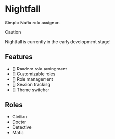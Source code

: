 # Nightfall

Simple Mafia role assigner.

>[!CAUTION]
>Nightfall is currently in the early development stage!

## Features
- [] Random role assingment
- [] Customizable roles
- [] Role management
- [] Session tracking
- [] Theme switcher


## Roles
- Civilian
- Doctor
- Detective
- Mafia
